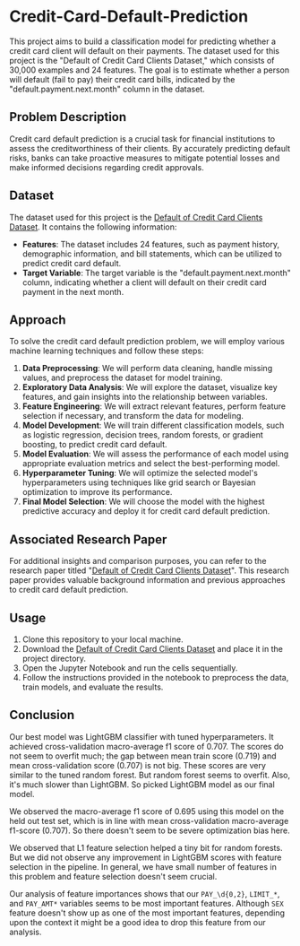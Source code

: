 # Credit-Card-Default-Prediction

This project aims to build a classification model for predicting whether a credit card client will default on their payments. The dataset used for this project is the "Default of Credit Card Clients Dataset," which consists of 30,000 examples and 24 features. The goal is to estimate whether a person will default (fail to pay) their credit card bills, indicated by the "default.payment.next.month" column in the dataset.

## Problem Description

Credit card default prediction is a crucial task for financial institutions to assess the creditworthiness of their clients. By accurately predicting default risks, banks can take proactive measures to mitigate potential losses and make informed decisions regarding credit approvals.

## Dataset

The dataset used for this project is the [Default of Credit Card Clients Dataset](https://www.kaggle.com/uciml/default-of-credit-card-clients-dataset). It contains the following information:

- **Features**: The dataset includes 24 features, such as payment history, demographic information, and bill statements, which can be utilized to predict credit card default.
- **Target Variable**: The target variable is the "default.payment.next.month" column, indicating whether a client will default on their credit card payment in the next month.

## Approach

To solve the credit card default prediction problem, we will employ various machine learning techniques and follow these steps:

1. **Data Preprocessing**: We will perform data cleaning, handle missing values, and preprocess the dataset for model training.
2. **Exploratory Data Analysis**: We will explore the dataset, visualize key features, and gain insights into the relationship between variables.
3. **Feature Engineering**: We will extract relevant features, perform feature selection if necessary, and transform the data for modeling.
4. **Model Development**: We will train different classification models, such as logistic regression, decision trees, random forests, or gradient boosting, to predict credit card default.
5. **Model Evaluation**: We will assess the performance of each model using appropriate evaluation metrics and select the best-performing model.
6. **Hyperparameter Tuning**: We will optimize the selected model's hyperparameters using techniques like grid search or Bayesian optimization to improve its performance.
7. **Final Model Selection**: We will choose the model with the highest predictive accuracy and deploy it for credit card default prediction.

## Associated Research Paper

For additional insights and comparison purposes, you can refer to the research paper titled "[Default of Credit Card Clients Dataset](https://www.sciencedirect.com/science/article/pii/S0957417407006719)". This research paper provides valuable background information and previous approaches to credit card default prediction.

## Usage

1. Clone this repository to your local machine.
2. Download the [Default of Credit Card Clients Dataset](https://www.kaggle.com/uciml/default-of-credit-card-clients-dataset) and place it in the project directory.
3. Open the Jupyter Notebook and run the cells sequentially.
4. Follow the instructions provided in the notebook to preprocess the data, train models, and evaluate the results.

## Conclusion

Our best model was LightGBM classifier with tuned hyperparameters. It achieved cross-validation macro-average f1 score of 0.707. The scores do not seem to overfit much; the gap between mean train score (0.719) and mean cross-validation score (0.707) is not big. These scores are very similar to the tuned random forest. But random forest seems to overfit. Also, it's much slower than LightGBM. So picked LightGBM model as our final model. 

We observed the macro-average f1 score of 0.695 using this model on the held out test set, which is in line with mean cross-validation macro-average f1-score (0.707). So there doesn't seem to be severe optimization bias here.

We observed that L1 feature selection helped a tiny bit for random forests. But we did not observe any improvement in LightGBM scores with feature selection in the pipeline. In general, we have small number of features in this problem and feature selection doesn't seem crucial. 

Our analysis of feature importances shows that our `PAY_\d{0,2}`, `LIMIT_*`, and `PAY_AMT*` variables seems to be most important features. Although `SEX` feature doesn't show up as one of the most important features, depending upon the context it might be a good idea to drop this feature from our analysis. 
